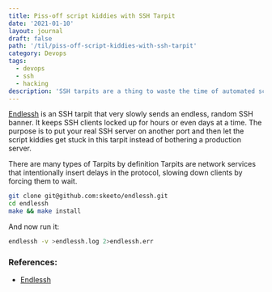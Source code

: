 ```yaml
---
title: Piss-off script kiddies with SSH Tarpit
date: '2021-01-10'
layout: journal
draft: false
path: '/til/piss-off-script-kiddies-with-ssh-tarpit'
category: Devops
tags:
  - devops
  - ssh
  - hacking
description: 'SSH tarpits are a thing to waste the time of automated scanners.'
---
```


<!--SSH tarpits are a thing to waste time from automated scanners-->

[Endlessh](https://github.com/skeeto/endlessh) is an SSH tarpit that very slowly sends an endless, random SSH banner. It keeps SSH clients locked up for hours or even days at a time. The purpose is to put your real SSH server on another port and then let the script kiddies get stuck in this tarpit instead of bothering a production server.

There are many types of Tarpits by definition Tarpits are network services that intentionally insert delays in the protocol, slowing down clients by forcing them to wait.

```bash
git clone git@github.com:skeeto/endlessh.git
cd endlessh
make && make install
```

And now run it:

```bash
endlessh -v >endlessh.log 2>endlessh.err
```

### References:

- [Endlessh](https://github.com/skeeto/endlessh)
